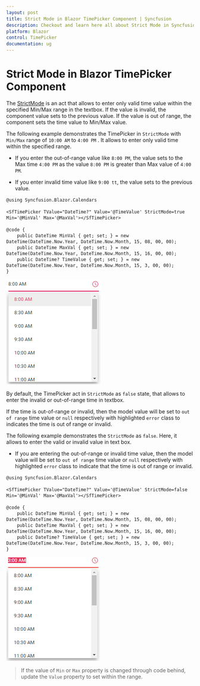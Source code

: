 ```yaml
---
layout: post
title: Strict Mode in Blazor TimePicker Component | Syncfusion
description: Checkout and learn here all about Strict Mode in Syncfusion Blazor TimePicker component and much more.
platform: Blazor
control: TimePicker
documentation: ug
---
```


# Strict Mode in Blazor TimePicker Component

The [StrictMode](https://help.syncfusion.com/cr/blazor/Syncfusion.Blazor~Syncfusion.Blazor.Calendars.SfTimePicker%601~StrictMode.html) is an act that allows to enter only valid time value within the specified Min/Max range in the textbox. If the value is invalid, the component value sets to the previous value. If the value is out of range, the component sets the time value to Min/Max value.

The following example demonstrates the TimePicker in `StrictMode` with `Min/Max` range of `10:00 AM` to `4:00 PM` . It allows to enter only valid time within the specified range.

* If you enter the out-of-range value like `8:00 PM`, the value sets to the Max time `4:00 PM` as the value `8:00 PM` is greater than Max value of `4:00 PM`.

* If you enter invalid time value like `9:00 tt`, the value sets to the previous value.

```cshtml
@using Syncfusion.Blazor.Calendars

<SfTimePicker TValue="DateTime?" Value='@TimeValue' StrictMode=true Min='@MinVal' Max='@MaxVal'></SfTimePicker>

@code {
    public DateTime MinVal { get; set; } = new DateTime(DateTime.Now.Year, DateTime.Now.Month, 15, 08, 00, 00);
    public DateTime MaxVal { get; set; } = new DateTime(DateTime.Now.Year, DateTime.Now.Month, 15, 16, 00, 00);
    public DateTime? TimeValue { get; set; } = new DateTime(DateTime.Now.Year, DateTime.Now.Month, 15, 3, 00, 00);
}
```

![TimePicker](./images/strictmode.png)

By default, the TimePicker act in `StrictMode` as `false` state, that allows to enter the invalid or out-of-range time in textbox.

If the time is out-of-range or invalid, then the model value will be set to `out of range` time value or `null` respectively with highlighted `error` class to indicates the time is out of range or invalid.

The following example demonstrates the `StrictMode` as `false`. Here, it allows to enter the valid or invalid value in text box.

* If you are entering the out-of-range or invalid time value, then the model value will be set to `out of range` time value or `null` respectively with highlighted `error` class to indicate that the time is out of range or invalid.

```cshtml
@using Syncfusion.Blazor.Calendars

<SfTimePicker TValue="DateTime?" Value='@TimeValue' StrictMode=false Min='@MinVal' Max='@MaxVal'></SfTimePicker>

@code {
    public DateTime MinVal { get; set; } = new DateTime(DateTime.Now.Year, DateTime.Now.Month, 15, 08, 00, 00);
    public DateTime MaxVal { get; set; } = new DateTime(DateTime.Now.Year, DateTime.Now.Month, 15, 16, 00, 00);
    public DateTime? TimeValue { get; set; } = new DateTime(DateTime.Now.Year, DateTime.Now.Month, 15, 3, 00, 00);
}
```

![TimePicker](./images/strictmode_false.png)

> If the value of `Min` or `Max` property is changed through code behind, update the `Value` property to set within the range.